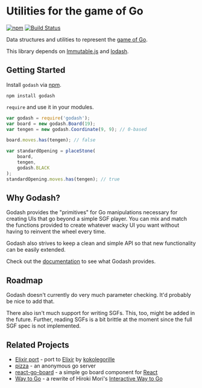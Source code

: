 # Utilities for the game of Go

[![npm](https://img.shields.io/npm/v/godash.svg)][npm]
[![Build Status](https://travis-ci.org/duckpunch/godash.svg)][ci]

Data structures and utilities to represent the [game of Go][go].

This library depends on [Immutable.js][immutable] and [lodash][lodash].

## Getting Started

Install `godash` via [npm][npm].

    npm install godash

`require` and use it in your modules.

```javascript
var godash = require('godash');
var board = new godash.Board(19);
var tengen = new godash.Coordinate(9, 9); // 0-based

board.moves.has(tengen); // false

var standardOpening = placeStone(
    board,
    tengen,
    godash.BLACK
);
standardOpening.moves.has(tengen); // true
```

## Why Godash?

Godash provides the "primitives" for Go manipulations necessary for creating
UIs that go beyond a simple SGF player.  You can mix and match the functions
provided to create whatever wacky UI you want without having to reinvent the
wheel every time.

Godash also strives to keep a clean and simple API so that new functionality
can be easily extended.

Check out the [documentation][godash-docs] to see what Godash provides.

## Roadmap

Godash doesn't currently do very much parameter checking.  It'd probably be
nice to add that.

There also isn't much support for writing SGFs.  This, too, might be added in
the future.  Further, reading SGFs is a bit brittle at the moment since the
full SGF spec is not implemented.

## Related Projects

* [Elixir port][port] - port to [Elixir][elixir] by [kokolegorille][koko]
* [pizza][pizza] - an anonymous go server
* [react-go-board][rgb] - a simple go board component for [React][react]
* [Way to Go][wtg] - a rewrite of Hiroki Mori's [Interactive Way to Go][iwtg]

[ci]: https://travis-ci.org/duckpunch/godash
[elixir]: https://elixir-lang.org/
[go]: https://en.wikipedia.org/wiki/Go_%28game%29
[godash-docs]: http://duckpunch.github.io/godash/documentation/
[immutable]: http://facebook.github.io/immutable-js/
[iwtg]: http://playgo.to/iwtg/en/
[koko]: https://github.com/kokolegorille/
[lodash]: https://lodash.com/
[npm]: https://www.npmjs.com/package/godash
[pizza]: https://pizza.duckpun.ch/
[port]: https://github.com/kokolegorille/go
[react]: https://reactjs.org/
[rgb]: https://github.com/duckpunch/react-go-board
[wtg]: https://wtg.duckpun.ch/
